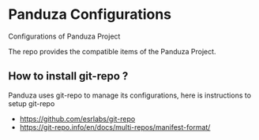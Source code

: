 # Panduza Configurations
Configurations of Panduza Project

The repo provides the compatible items of the Panduza Project.

## How to install git-repo ?

Panduza uses git-repo to manage its configurations, here is instructions to setup git-repo

- https://github.com/esrlabs/git-repo
- https://git-repo.info/en/docs/multi-repos/manifest-format/
